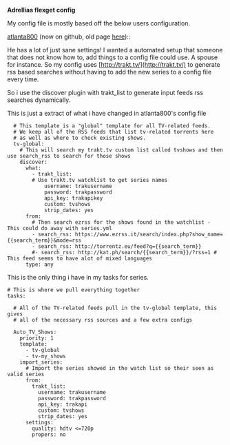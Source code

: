 **Adrellias flexget config**

My config file is mostly based off the below users configuration.   

[atlanta800](https://github.com/atlanta800/dotfiles/tree/master/flexget) (now on github, old page [here](/Cookbook/UserAtlanta800))::

He has a lot of just sane settings! I wanted a automated setup that someone that does not know how to, add things to a config file could use. 
A spouse for instance. So my config uses [http://trakt.tv/](http://trakt.tv/) to generate rss based searches without having to add the new series to a config file every time. 

So i use the discover plugin with trakt_list to generate input feeds rss searches dynamically.

This is just a extract of what i have changed in atlanta800's config file

```
  # This template is a "global" template for all TV-related feeds.
  # We keep all of the RSS feeds that list tv-related torrents here
  # as well as where to check existing shows.
  tv-global:
    # This will search my trakt.tv custom list called tvshows and then use search_rss to search for those shows 
    discover:
      what:
        - trakt_list:
        # Use trakt.tv watchlist to get series names 
            username: trakusername
            password: trakpassword
            api_key: trakapikey
            custom: tvshows
            strip_dates: yes
      from:
        # Then search ezrss for the shows found in the watchlist - This could do away with series.yml
        - search_rss: https://www.ezrss.it/search/index.php?show_name={{search_term}}&mode=rss
        - search_rss: http://torrentz.eu/feed?q={{search_term}}
        #- search_rss: http://kat.ph/search/{{search_term}}/?rss=1 # This feed seems to have alot of mixed languages
      type: any
```

This is the only thing i have in my tasks for series.


```
# This is where we pull everything together
tasks:

  # All of the TV-related feeds pull in the tv-global template, this gives
  # all of the necessary rss sources and a few extra configs

  Auto_TV_Shows:
    priority: 1
    template:
      - tv-global
      - tv-my_shows
    import_series:
      # Import the series showed in the watch list so their seen as valid series
      from:
        trakt_list:
          username: trakusername
          password: trakpassword
          api_key: trakapi
          custom: tvshows
          strip_dates: yes
      settings:
        quality: hdtv <=720p
        propers: no
```
